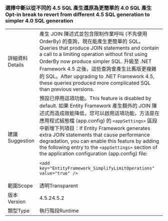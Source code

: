 ### <a name="opt-in-break-to-revert-from-different-45-sql-generation-to-simpler-40-sql-generation"></a><span data-ttu-id="fd895-101">選擇中斷以從不同的 4.5 SQL 產生還原為更簡單的 4.0 SQL 產生</span><span class="sxs-lookup"><span data-stu-id="fd895-101">Opt-in break to revert from different 4.5 SQL generation to simpler 4.0 SQL generation</span></span>

|   |   |
|---|---|
|<span data-ttu-id="fd895-102">詳細資料</span><span class="sxs-lookup"><span data-stu-id="fd895-102">Details</span></span>|<span data-ttu-id="fd895-103">產生 JOIN 陳述式並包含限制作業呼叫 (不先使用 OrderBy) 的查詢，現在能產生更簡單的 SQL。</span><span class="sxs-lookup"><span data-stu-id="fd895-103">Queries that produce JOIN statements and contain a call to a limiting operation without first using OrderBy now produce simpler SQL.</span></span> <span data-ttu-id="fd895-104">升級至 .NET Framework 4.5 之後，這些查詢會產生比舊版更複雜的 SQL。</span><span class="sxs-lookup"><span data-stu-id="fd895-104">After upgrading to .NET Framework 4.5, these queries produced more complicated SQL than previous versions.</span></span>|
|<span data-ttu-id="fd895-105">建議</span><span class="sxs-lookup"><span data-stu-id="fd895-105">Suggestion</span></span>|<span data-ttu-id="fd895-106">預設已停用這項功能。</span><span class="sxs-lookup"><span data-stu-id="fd895-106">This feature is disabled by default.</span></span> <span data-ttu-id="fd895-107">如果 Entity Framework 產生額外的 JOIN 陳述式而造成效能降低，您可以啟用這項功能，方法是在應用程式組態檔 (app.config) 的 <code>&lt;appSettings&gt;</code> 區段中新增下列項目：</span><span class="sxs-lookup"><span data-stu-id="fd895-107">If Entity Framework generates extra JOIN statements that cause performance degradation, you can enable this feature by adding the following entry to the <code>&lt;appSettings&gt;</code> section of the application configuration (app.config) file:</span></span><pre><code class="language-xml">&lt;add key=&quot;EntityFramework_SimplifyLimitOperations&quot; value=&quot;true&quot; /&gt;&#13;&#10;</code></pre>|
|<span data-ttu-id="fd895-108">範圍</span><span class="sxs-lookup"><span data-stu-id="fd895-108">Scope</span></span>|<span data-ttu-id="fd895-109">透明</span><span class="sxs-lookup"><span data-stu-id="fd895-109">Transparent</span></span>|
|<span data-ttu-id="fd895-110">版本</span><span class="sxs-lookup"><span data-stu-id="fd895-110">Version</span></span>|<span data-ttu-id="fd895-111">4.5.2</span><span class="sxs-lookup"><span data-stu-id="fd895-111">4.5.2</span></span>|
|<span data-ttu-id="fd895-112">類型</span><span class="sxs-lookup"><span data-stu-id="fd895-112">Type</span></span>|<span data-ttu-id="fd895-113">執行階段</span><span class="sxs-lookup"><span data-stu-id="fd895-113">Runtime</span></span>|

